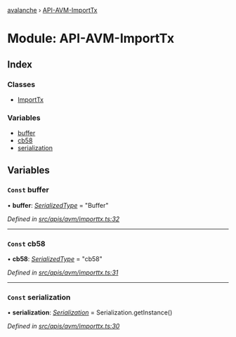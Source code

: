[avalanche](../README.md) › [API-AVM-ImportTx](api_avm_importtx.md)

# Module: API-AVM-ImportTx

## Index

### Classes

* [ImportTx](../classes/api_avm_importtx.importtx.md)

### Variables

* [buffer](api_avm_importtx.md#const-buffer)
* [cb58](api_avm_importtx.md#const-cb58)
* [serialization](api_avm_importtx.md#const-serialization)

## Variables

### `Const` buffer

• **buffer**: *[SerializedType](src_utils.md#serializedtype)* = "Buffer"

*Defined in [src/apis/avm/importtx.ts:32](https://github.com/ava-labs/avalanchejs/blob/fa4a637/src/apis/avm/importtx.ts#L32)*

___

### `Const` cb58

• **cb58**: *[SerializedType](src_utils.md#serializedtype)* = "cb58"

*Defined in [src/apis/avm/importtx.ts:31](https://github.com/ava-labs/avalanchejs/blob/fa4a637/src/apis/avm/importtx.ts#L31)*

___

### `Const` serialization

• **serialization**: *[Serialization](../classes/utils_serialization.serialization.md)* = Serialization.getInstance()

*Defined in [src/apis/avm/importtx.ts:30](https://github.com/ava-labs/avalanchejs/blob/fa4a637/src/apis/avm/importtx.ts#L30)*
